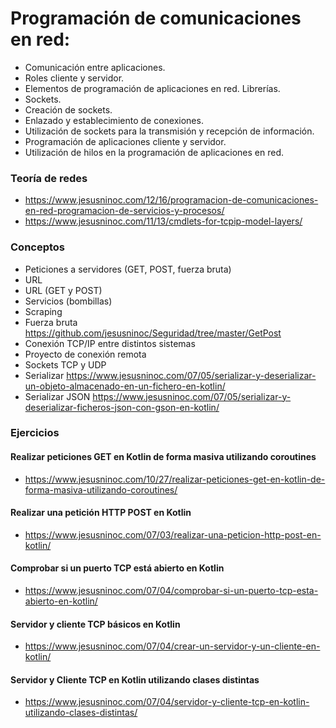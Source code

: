 # Programación de comunicaciones en red:
 -	Comunicación entre aplicaciones.
 -	Roles cliente y servidor.
 -	Elementos de programación de aplicaciones en red. Librerías.
 -	Sockets.
 -	Creación de sockets.
 -	Enlazado y establecimiento de conexiones.
 -	Utilización de sockets para la transmisión y recepción de información.
 -	Programación de aplicaciones cliente y servidor.
 -	Utilización de hilos en la programación de aplicaciones en red.

### Teoría de redes
* https://www.jesusninoc.com/12/16/programacion-de-comunicaciones-en-red-programacion-de-servicios-y-procesos/
* https://www.jesusninoc.com/11/13/cmdlets-for-tcpip-model-layers/

### Conceptos
- Peticiones a servidores (GET, POST, fuerza bruta)
- URL
- URL (GET y POST)
- Servicios (bombillas)
- Scraping
- Fuerza bruta https://github.com/jesusninoc/Seguridad/tree/master/GetPost
- Conexión TCP/IP entre distintos sistemas
- Proyecto de conexión remota
- Sockets TCP y UDP
- Serializar https://www.jesusninoc.com/07/05/serializar-y-deserializar-un-objeto-almacenado-en-un-fichero-en-kotlin/
- Serializar JSON https://www.jesusninoc.com/07/05/serializar-y-deserializar-ficheros-json-con-gson-en-kotlin/

### Ejercicios
#### Realizar peticiones GET en Kotlin de forma masiva utilizando coroutines
* https://www.jesusninoc.com/10/27/realizar-peticiones-get-en-kotlin-de-forma-masiva-utilizando-coroutines/
#### Realizar una petición HTTP POST en Kotlin
* https://www.jesusninoc.com/07/03/realizar-una-peticion-http-post-en-kotlin/
#### Comprobar si un puerto TCP está abierto en Kotlin
* https://www.jesusninoc.com/07/04/comprobar-si-un-puerto-tcp-esta-abierto-en-kotlin/
#### Servidor y cliente TCP básicos en Kotlin
* https://www.jesusninoc.com/07/04/crear-un-servidor-y-un-cliente-en-kotlin/
#### Servidor y Cliente TCP en Kotlin utilizando clases distintas
* https://www.jesusninoc.com/07/04/servidor-y-cliente-tcp-en-kotlin-utilizando-clases-distintas/
